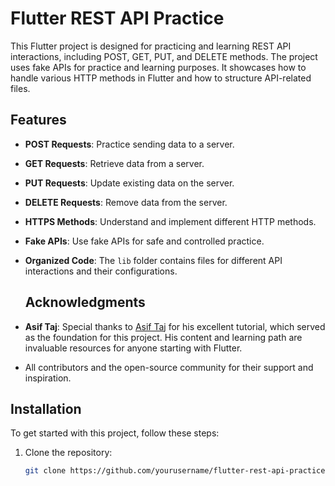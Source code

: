 # Flutter REST API Practice

This Flutter project is designed for practicing and learning REST API interactions, including POST, GET, PUT, and DELETE methods. The project uses fake APIs for practice and learning purposes. It showcases how to handle various HTTP methods in Flutter and how to structure API-related files.

## Features

- **POST Requests**: Practice sending data to a server.
- **GET Requests**: Retrieve data from a server.
- **PUT Requests**: Update existing data on the server.
- **DELETE Requests**: Remove data from the server.
- **HTTPS Methods**: Understand and implement different HTTP methods.
- **Fake APIs**: Use fake APIs for safe and controlled practice.
- **Organized Code**: The `lib` folder contains files for different API interactions and their configurations.


  ## Acknowledgments

- **Asif Taj**: Special thanks to [Asif Taj](https://github.com/axiftaj) for his excellent tutorial, which served as the foundation for this project. His content and learning path are invaluable resources for anyone starting with Flutter.
- All contributors and the open-source community for their support and inspiration.


## Installation

To get started with this project, follow these steps:

1. Clone the repository:

   ```bash
   git clone https://github.com/yourusername/flutter-rest-api-practice.git
